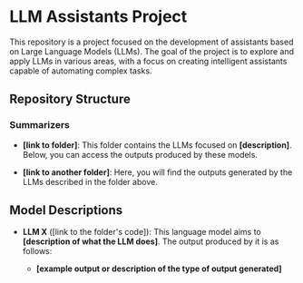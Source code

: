 # LLM Assistants Project

This repository is a project focused on the development of assistants based on Large Language Models (LLMs). The goal of the project is to explore and apply LLMs in various areas, with a focus on creating intelligent assistants capable of automating complex tasks.

## Repository Structure

### Summarizers

- **[link to folder]**: This folder contains the LLMs focused on **[description]**. Below, you can access the outputs produced by these models.
  
- **[link to another folder]**: Here, you will find the outputs generated by the LLMs described in the folder above.

## Model Descriptions

- **LLM X** ([link to the folder's code]): This language model aims to **[description of what the LLM does]**. The output produced by it is as follows:
  
  - **[example output or description of the type of output generated]**
